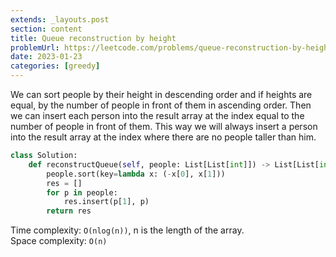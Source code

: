 ```yaml
---
extends: _layouts.post
section: content
title: Queue reconstruction by height
problemUrl: https://leetcode.com/problems/queue-reconstruction-by-height/
date: 2023-01-23
categories: [greedy]
---
```


We can sort people by their height in descending order and if heights are equal, by the number of people in front of them in ascending order. Then we can insert each person into the result array at the index equal to the number of people in front of them. This way we will always insert a person into the result array at the index where there are no people taller than him.

```python
class Solution:
    def reconstructQueue(self, people: List[List[int]]) -> List[List[int]]:
        people.sort(key=lambda x: (-x[0], x[1]))
        res = []
        for p in people:
            res.insert(p[1], p)
        return res
```

Time complexity: `O(nlog(n))`, n is the length of the array. <br/>
Space complexity: `O(n)`
